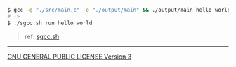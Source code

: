 ```sh
$ gcc -g "./src/main.c" -o "./output/main" && ./output/main hello world
# ->
$ ./sgcc.sh run hello world
```

> ref: [sgcc.sh](./sgcc.sh)

---
[GNU GENERAL PUBLIC LICENSE Version 3](./LICENSE)

